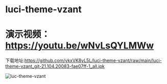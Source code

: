 # luci-theme-vzant

# 演示视频：https://youtu.be/wNvLsQYLMWw

下载地址:https://github.com/ykxVK8yL5L/luci-theme-vzant/raw/main/luci-theme-vzant_git-21.104.20083-fae07ff-1_all.ipk


![luc-theme-vzant](https://github.com/ykxVK8yL5L/luci-theme-vzant/raw/main/ScreenShot.png)
